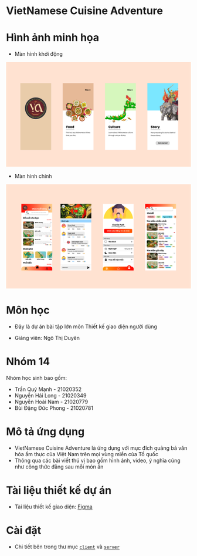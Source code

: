 # VietNamese Cuisine Adventure

# Hình ảnh minh họa

- Màn hình khởi động

![preview slash0](./client/assets/img/readme/on-boarding.png)

- Màn hình chính

![preview slash0](./client/assets/img/readme/main-screens.png)

# Môn học

- Đây là dự án bài tập lớn môn Thiết kế giao diện người dùng

- Giảng viên: Ngô Thị Duyên

# Nhóm 14

Nhóm học sinh bao gồm:

- Trần Quý Mạnh - 21020352
- Nguyễn Hải Long - 21020349
- Nguyễn Hoài Nam - 21020779
- Bùi Đặng Đức Phong - 21020781

# Mô tả ứng dụng

- VietNamese Cuisine Adventure là ứng dụng với mục đích quảng bá văn hóa ẩm thực của Việt Nam trên mọi vùng miền của Tổ quốc
- Thông qua các bài viết thú vị bao gồm hình ảnh, video, ý nghĩa cũng như công thức đằng sau mỗi món ăn

# Tài liệu thiết kế dự án

- Tài liệu thiết kế giao diện: [Figma](https://www.figma.com/file/B3vUJhLtZ36TaMB4zG8f3L/Demo-2?type=design&node-id=44-1245&mode=design&t=aIlryjMkJYBzWfio-0)

# Cài đặt

- Chi tiết bên trong thư mục [`client`](./client/README.md) và [`server`](./server/README.md)
